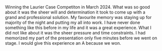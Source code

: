 
Winning the Laurier Case Competiton in March 2024. What was so good about it was the sheer will and determination it took to come up with a grand and professional solution. My favourite memory was staying up for majority of the night and putting my all into work. I have never done something like this before in my life and it was a great experience. What I did not like about it was the sheer pressure and time constraints. I had memorized my part of the presentation only five minutes before we went on stage. I would give this experience an A because we won.  